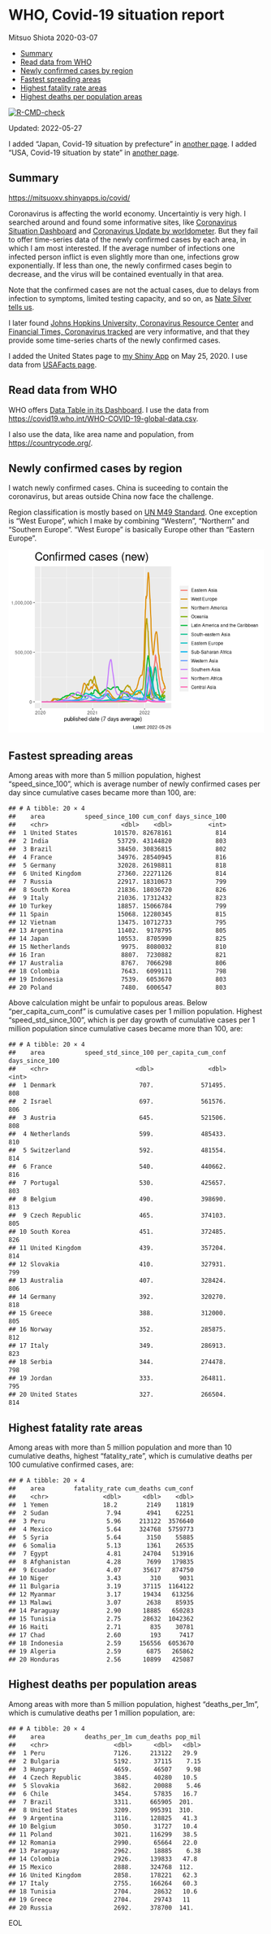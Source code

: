 WHO, Covid-19 situation report
================
Mitsuo Shiota
2020-03-07

-   [Summary](#summary)
-   [Read data from WHO](#read-data-from-who)
-   [Newly confirmed cases by region](#newly-confirmed-cases-by-region)
-   [Fastest spreading areas](#fastest-spreading-areas)
-   [Highest fatality rate areas](#highest-fatality-rate-areas)
-   [Highest deaths per population
    areas](#highest-deaths-per-population-areas)

<!-- badges: start -->

[![R-CMD-check](https://github.com/mitsuoxv/covid/workflows/R-CMD-check/badge.svg)](https://github.com/mitsuoxv/covid/actions)
<!-- badges: end -->

Updated: 2022-05-27

I added “Japan, Covid-19 situation by prefecture” in [another
page](Japan.md). I added “USA, Covid-19 situation by state” in [another
page](USA.md).

## Summary

<https://mitsuoxv.shinyapps.io/covid/>

Coronavirus is affecting the world economy. Uncertaintiy is very high. I
searched around and found some informative sites, like [Coronavirus
Situation
Dashboard](https://who.maps.arcgis.com/apps/opsdashboard/index.html#/c88e37cfc43b4ed3baf977d77e4a0667)
and [Coronavirus Update by
worldometer](https://www.worldometers.info/coronavirus/). But they fail
to offer time-series data of the newly confirmed cases by each area, in
which I am most interested. If the average number of infections one
infected person inflict is even slightly more than one, infections grow
exponentially. If less than one, the newly confirmed cases begin to
decrease, and the virus will be contained eventually in that area.

Note that the confirmed cases are not the actual cases, due to delays
from infection to symptoms, limited testing capacity, and so on, as
[Nate Silver tells
us](https://fivethirtyeight.com/features/coronavirus-case-counts-are-meaningless/).

I later found [Johns Hopkins University, Coronavirus Resource
Center](https://coronavirus.jhu.edu/) and [Financial Times, Coronavirus
tracked](https://www.ft.com/content/a26fbf7e-48f8-11ea-aeb3-955839e06441)
are very informative, and that they provide some time-series charts of
the newly confirmed cases.

I added the United States page to [my Shiny
App](https://mitsuoxv.shinyapps.io/covid/) on May 25, 2020. I use data
from [USAFacts
page](https://usafacts.org/visualizations/coronavirus-covid-19-spread-map/).

## Read data from WHO

WHO offers [Data Table in its Dashboard](https://covid19.who.int/table).
I use the data from
<https://covid19.who.int/WHO-COVID-19-global-data.csv>.

I also use the data, like area name and population, from
<https://countrycode.org/>.

## Newly confirmed cases by region

I watch newly confirmed cases. China is suceeding to contain the
coronavirus, but areas outside China now face the challenge.

Region classification is mostly based on [UN M49
Standard](https://unstats.un.org/unsd/methodology/m49/). One exception
is “West Europe”, which I make by combining “Western”, “Northern” and
“Southern Europe”. “West Europe” is basically Europe other than “Eastern
Europe”.

![](README_files/figure-gfm/chart-1.png)<!-- -->

## Fastest spreading areas

Among areas with more than 5 million population, highest
“speed_since_100”, which is average number of newly confirmed cases per
day since cumulative cases became more than 100, are:

    ## # A tibble: 20 × 4
    ##    area           speed_since_100 cum_conf days_since_100
    ##    <chr>                    <dbl>    <dbl>          <int>
    ##  1 United States          101570. 82678161            814
    ##  2 India                   53729. 43144820            803
    ##  3 Brazil                  38450. 30836815            802
    ##  4 France                  34976. 28540945            816
    ##  5 Germany                 32028. 26198811            818
    ##  6 United Kingdom          27360. 22271126            814
    ##  7 Russia                  22917. 18310673            799
    ##  8 South Korea             21836. 18036720            826
    ##  9 Italy                   21036. 17312432            823
    ## 10 Turkey                  18857. 15066784            799
    ## 11 Spain                   15068. 12280345            815
    ## 12 Vietnam                 13475. 10712733            795
    ## 13 Argentina               11402.  9178795            805
    ## 14 Japan                   10553.  8705990            825
    ## 15 Netherlands              9975.  8080032            810
    ## 16 Iran                     8807.  7230882            821
    ## 17 Australia                8767.  7066298            806
    ## 18 Colombia                 7643.  6099111            798
    ## 19 Indonesia                7539.  6053670            803
    ## 20 Poland                   7480.  6006547            803

Above calculation might be unfair to populous areas. Below
“per_capita_cum_conf” is cumulative cases per 1 million population.
Highest “speed_std_since_100”, which is per day growth of cumulative
cases per 1 million population since cumulative cases became more than
100, are:

    ## # A tibble: 20 × 4
    ##    area           speed_std_since_100 per_capita_cum_conf days_since_100
    ##    <chr>                        <dbl>               <dbl>          <int>
    ##  1 Denmark                       707.             571495.            808
    ##  2 Israel                        697.             561576.            806
    ##  3 Austria                       645.             521506.            808
    ##  4 Netherlands                   599.             485433.            810
    ##  5 Switzerland                   592.             481554.            814
    ##  6 France                        540.             440662.            816
    ##  7 Portugal                      530.             425657.            803
    ##  8 Belgium                       490.             398690.            813
    ##  9 Czech Republic                465.             374103.            805
    ## 10 South Korea                   451.             372485.            826
    ## 11 United Kingdom                439.             357204.            814
    ## 12 Slovakia                      410.             327931.            799
    ## 13 Australia                     407.             328424.            806
    ## 14 Germany                       392.             320270.            818
    ## 15 Greece                        388.             312000.            805
    ## 16 Norway                        352.             285875.            812
    ## 17 Italy                         349.             286913.            823
    ## 18 Serbia                        344.             274478.            798
    ## 19 Jordan                        333.             264811.            795
    ## 20 United States                 327.             266504.            814

## Highest fatality rate areas

Among areas with more than 5 million population and more than 10
cumulative deaths, highest “fatality_rate”, which is cumulative deaths
per 100 cumulative confirmed cases, are:

    ## # A tibble: 20 × 4
    ##    area        fatality_rate cum_deaths cum_conf
    ##    <chr>               <dbl>      <dbl>    <dbl>
    ##  1 Yemen               18.2        2149    11819
    ##  2 Sudan                7.94       4941    62251
    ##  3 Peru                 5.96     213122  3576640
    ##  4 Mexico               5.64     324768  5759773
    ##  5 Syria                5.64       3150    55885
    ##  6 Somalia              5.13       1361    26535
    ##  7 Egypt                4.81      24704   513916
    ##  8 Afghanistan          4.28       7699   179835
    ##  9 Ecuador              4.07      35617   874750
    ## 10 Niger                3.43        310     9031
    ## 11 Bulgaria             3.19      37115  1164122
    ## 12 Myanmar              3.17      19434   613256
    ## 13 Malawi               3.07       2638    85935
    ## 14 Paraguay             2.90      18885   650283
    ## 15 Tunisia              2.75      28632  1042362
    ## 16 Haiti                2.71        835    30781
    ## 17 Chad                 2.60        193     7417
    ## 18 Indonesia            2.59     156556  6053670
    ## 19 Algeria              2.59       6875   265862
    ## 20 Honduras             2.56      10899   425087

## Highest deaths per population areas

Among areas with more than 5 million population, highest
“deaths_per_1m”, which is cumulative deaths per 1 million population,
are:

    ## # A tibble: 20 × 4
    ##    area           deaths_per_1m cum_deaths pop_mil
    ##    <chr>                  <dbl>      <dbl>   <dbl>
    ##  1 Peru                   7126.     213122   29.9 
    ##  2 Bulgaria               5192.      37115    7.15
    ##  3 Hungary                4659.      46507    9.98
    ##  4 Czech Republic         3845.      40280   10.5 
    ##  5 Slovakia               3682.      20088    5.46
    ##  6 Chile                  3454.      57835   16.7 
    ##  7 Brazil                 3311.     665905  201.  
    ##  8 United States          3209.     995391  310.  
    ##  9 Argentina              3116.     128825   41.3 
    ## 10 Belgium                3050.      31727   10.4 
    ## 11 Poland                 3021.     116299   38.5 
    ## 12 Romania                2990.      65664   22.0 
    ## 13 Paraguay               2962.      18885    6.38
    ## 14 Colombia               2926.     139833   47.8 
    ## 15 Mexico                 2888.     324768  112.  
    ## 16 United Kingdom         2858.     178221   62.3 
    ## 17 Italy                  2755.     166264   60.3 
    ## 18 Tunisia                2704.      28632   10.6 
    ## 19 Greece                 2704.      29743   11   
    ## 20 Russia                 2692.     378700  141.

EOL
